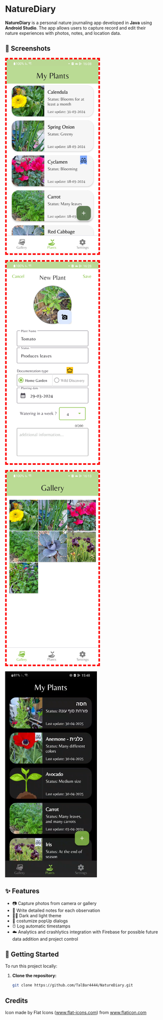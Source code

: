 # NatureDiary

**NatureDiary** is a personal nature journaling app developed in **Java** using **Android Studio**. 
The app allows users to capture record and edit their nature experiences with photos, notes, and location data.

## 📸 Screenshots

<p align="start">
   <img src="screenshots/main.png" alt="main" width="300" style="border: 5px dashed red;"/>
</p>  

<p align="start">
   <img src="screenshots/newPlant.png" alt="Add new plant Activity" width="300" style="border: 5px dashed red;"/>
</p>

<p align="start">
   <kbd><img src="screenshots/gallery.png" alt="Gallery" width="300" style="border: 5px dashed red;"/></kbd>
</p>

<p align="start">
   <kbd><img src="screenshots/darkMode.png" alt="Dark Mode" width="300"/></kbd>
</p>

## ✨ Features

- 📷 Capture photos from camera or gallery  
- 📝 Write detailed notes for each observation  
- 🌙🔆 Dark and light theme
- 🎉 costumize popUp dialogs
- ⏰ Log automatic timestamps
- ☁️ Analytics and crashlytics integration with Firebase for possible future data addition and project control

## 🚀 Getting Started

To run this project locally:

1. **Clone the repository:**
   ```bash
   git clone https://github.com/TalBar4444/NatureDiary.git
   

## Credits
Icon made by Flat Icons (www.flat-icons.com) from www.flaticon.com
